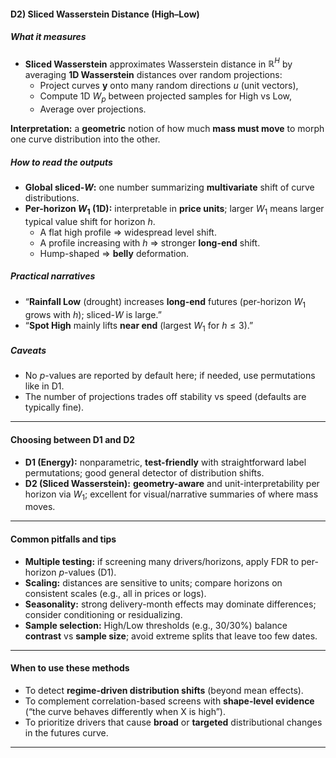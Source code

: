#### D2) Sliced Wasserstein Distance (High–Low)

##### What it measures
- **Sliced Wasserstein** approximates Wasserstein distance in $\mathbb{R}^H$ by averaging **1D Wasserstein** distances over random projections:
  - Project curves $\mathbf{y}$ onto many random directions $u$ (unit vectors),
  - Compute 1D $W_p$ between projected samples for High vs Low,
  - Average over projections.

**Interpretation:** a **geometric** notion of how much **mass must move** to morph one curve distribution into the other.

##### How to read the outputs
- **Global sliced-$W$:** one number summarizing **multivariate** shift of curve distributions.
- **Per-horizon $W_1$ (1D):** interpretable in **price units**; larger $W_1$ means larger typical value shift for horizon $h$.
  - A flat high profile ⇒ widespread level shift.
  - A profile increasing with $h$ ⇒ stronger **long-end** shift.
  - Hump-shaped ⇒ **belly** deformation.

##### Practical narratives
- “**Rainfall Low** (drought) increases **long-end** futures (per-horizon $W_1$ grows with $h$); sliced-$W$ is large.”
- “**Spot High** mainly lifts **near end** (largest $W_1$ for $h \le 3$).”

##### Caveats
- No $p$-values are reported by default here; if needed, use permutations like in D1.
- The number of projections trades off stability vs speed (defaults are typically fine).

---

#### Choosing between D1 and D2
- **D1 (Energy):** nonparametric, **test-friendly** with straightforward label permutations; good general detector of distribution shifts.
- **D2 (Sliced Wasserstein):** **geometry-aware** and unit-interpretability per horizon via $W_1$; excellent for visual/narrative summaries of where mass moves.

---

#### Common pitfalls and tips
- **Multiple testing:** if screening many drivers/horizons, apply FDR to per-horizon $p$-values (D1).
- **Scaling:** distances are sensitive to units; compare horizons on consistent scales (e.g., all in prices or logs).
- **Seasonality:** strong delivery-month effects may dominate differences; consider conditioning or residualizing.
- **Sample selection:** High/Low thresholds (e.g., 30/30%) balance **contrast** vs **sample size**; avoid extreme splits that leave too few dates.

---

#### When to use these methods
- To detect **regime-driven distribution shifts** (beyond mean effects).
- To complement correlation-based screens with **shape-level evidence** (“the curve behaves differently when X is high”).
- To prioritize drivers that cause **broad** or **targeted** distributional changes in the futures curve.

---
